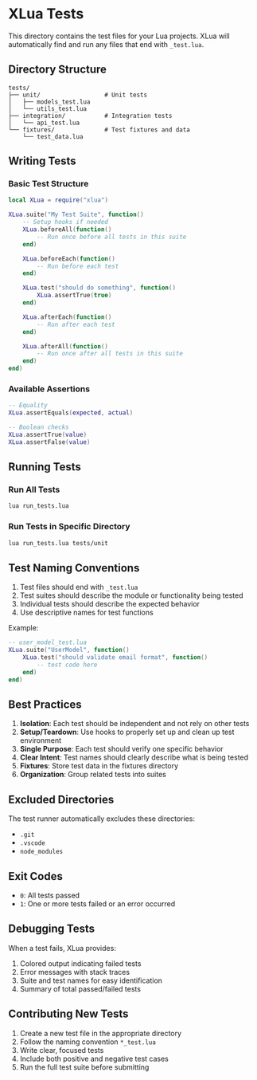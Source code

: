 # XLua Tests

This directory contains the test files for your Lua projects. XLua will automatically find and run any files that end with `_test.lua`.

## Directory Structure

```
tests/
├── unit/                  # Unit tests
│   ├── models_test.lua    
│   └── utils_test.lua     
├── integration/           # Integration tests
│   └── api_test.lua       
└── fixtures/              # Test fixtures and data
    └── test_data.lua      
```

## Writing Tests

### Basic Test Structure

```lua
local XLua = require("xlua")

XLua.suite("My Test Suite", function()
    -- Setup hooks if needed
    XLua.beforeAll(function()
        -- Run once before all tests in this suite
    end)

    XLua.beforeEach(function()
        -- Run before each test
    end)

    XLua.test("should do something", function()
        XLua.assertTrue(true)
    end)

    XLua.afterEach(function()
        -- Run after each test
    end)

    XLua.afterAll(function()
        -- Run once after all tests in this suite
    end)
end)
```

### Available Assertions

```lua
-- Equality
XLua.assertEquals(expected, actual)

-- Boolean checks
XLua.assertTrue(value)
XLua.assertFalse(value)
```

## Running Tests

### Run All Tests
```bash
lua run_tests.lua
```

### Run Tests in Specific Directory
```bash
lua run_tests.lua tests/unit
```

## Test Naming Conventions

1. Test files should end with `_test.lua`
2. Test suites should describe the module or functionality being tested
3. Individual tests should describe the expected behavior
4. Use descriptive names for test functions

Example:
```lua
-- user_model_test.lua
XLua.suite("UserModel", function()
    XLua.test("should validate email format", function()
        -- test code here
    end)
end)
```

## Best Practices

1. **Isolation**: Each test should be independent and not rely on other tests
2. **Setup/Teardown**: Use hooks to properly set up and clean up test environment
3. **Single Purpose**: Each test should verify one specific behavior
4. **Clear Intent**: Test names should clearly describe what is being tested
5. **Fixtures**: Store test data in the fixtures directory
6. **Organization**: Group related tests into suites

## Excluded Directories

The test runner automatically excludes these directories:
- `.git`
- `.vscode`
- `node_modules`

## Exit Codes

- `0`: All tests passed
- `1`: One or more tests failed or an error occurred

## Debugging Tests

When a test fails, XLua provides:
1. Colored output indicating failed tests
2. Error messages with stack traces
3. Suite and test names for easy identification
4. Summary of total passed/failed tests

## Contributing New Tests

1. Create a new test file in the appropriate directory
2. Follow the naming convention `*_test.lua`
3. Write clear, focused tests
4. Include both positive and negative test cases
5. Run the full test suite before submitting